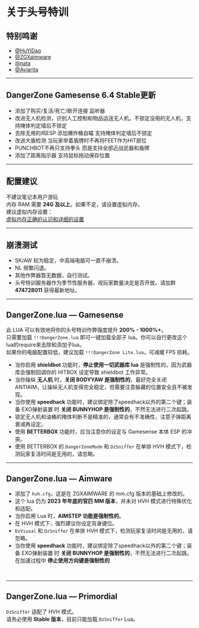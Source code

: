 # 关于头号特训
## 特别鸣谢
- [@HuYiDao](https://github.com/huyudai)<br>
- [@ZGXaimware](https://github.com/zgxaimware)<br>
- [@nata](https://github.com/explodingdigg)<br>
- [@Aviarita](https://github.com/Aviarita)<br>
---
## DangerZone Gamesense 6.4 Stable更新
- 添加了购买/复活/死亡/断开连接 监听器<br>
- 改进无人机检测，识别人工控制和物品运送无人机，不锁定没用的无人机，支持掩体判定墙后不锁定<br>
- 去除无用的鸡ESP 添加爆炸桶自瞄 支持掩体判定墙后不锁定<br>
- 改进大盾检测 当玩家举着盾牌时不再将FEET作为HIT部位<br>
- PUNCHBOT不再只支持拳头 而是支持全部近战武器和盾牌<br>
- 添加了距离指示器 支持鼠标拖动保存位置<br>
---
## 配置建议
不建议笔记本用户游玩<br>
内存 RAM 需要 **24G 及以上**。如果不足，请设置虚拟内存。<br>
建议虚拟内存设置： <br> 
[虚拟内存正确的认识和详细的设置](https://www.bilibili.com/video/BV1Zj411g73o/) <br>

---
## 崩溃测试
- SK/AW 较为稳定，中高端电脑可一直不崩溃。<br>
- NL 频繁闪退。<br>
- 其他作弊器暂无数据，自行测试。<br>
- 头号特训服务器作为季节性服务器，视玩家数量决定是否开放。请加群 **474728011** 获得最新地址。<br>
---
## DangerZone.lua — Gamesense
此 LUA 可以有效地将你的头号特训作弊强度提升 **200% - 1000%+**。<br>
只需要加载 `!!!DangerZone.lua` 即可一键加载全部子 lua。你可以自行更改这个lua的require来去除和添加子lua。<br>
如果你的电脑配置较低，建议加载 `!!!DangerZone Lite.lua`，可减缓 FPS 损耗。<br>
- 当你启用 **shieldbot** 功能时，**停止使用一切武器库 lua** 是强制性的，因为武器库会强制回调你的 HITBOX 设定导致 shieldbot 工作异常。<br>
- 当你操纵 **无人机** 时，**关闭 BODYYAW 是强制性的**，最好完全关闭 ANTIAIM，让操纵无人机变得完全稳定，但需要注意躲藏的位置安全且不被发现。<br>
- 当你使用 **speedhack** 功能时，建议绑定除了speedhack以外的第二个键；装备 EXO弹射装置 时 **关闭 BUNNYHOP 是强制性的**，不然无法进行二次起跳。<br>
- 锁定无人机和油桶的掩体判断不是精准的，通常会有不准确性，注意子弹距离衰减再设定。<br>
- 使用 **BETTERBOX** 功能时，应当注意你的设定与 Gamesense 本体 ESP 的冲突。<br>
- 使用 BETTERBOX 的 `DangerZoneMode` 和 `DzSniffer` 在单排 HVH 模式下，检测玩家复活时间是无用的，请忽略。<br>
---
## DangerZone.lua — Aimware
- 添加了 `hvh.cfg`，这是在 ZGXAIMWARE 的 mm.cfg 版本的基础上修改的。<br>
- 这个 lua 仍为 **2023 年年底的官匹 MM 版本**，并未对 HVH 模式进行特殊优化和适配。<br>
- 当你启用 Lua 时，**AIMSTEP 功能是强制性的**。<br>
- 在 HVH 模式下，强烈建议你设定背身键位。<br>
- `DzViusal` 和 `DzSniffer` 在单排 HVH 模式下，检测玩家复活时间是无用的，请忽略。<br>
- 当你使用 **speedhack** 功能时，建议绑定除了speedhack以外的第二个键；装备 EXO弹射装置 时 **关闭 BUNNYHOP 是强制性的**，不然无法进行二次起跳。在加速过程中 **停止使用方向键是强制性的**<br>
<br>

---

## DangerZone.lua — Primordial
`DzSniffer` 适配了 HVH 模式。<br>
请务必使用 **Stable 版本**，目前只能加载 `DzSniffer` Lua。<br>
